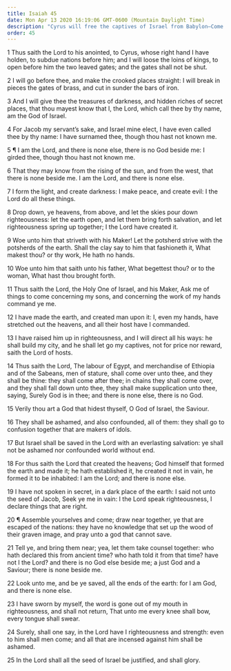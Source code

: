 ```yaml
---
title: Isaiah 45
date: Mon Apr 13 2020 16:19:06 GMT-0600 (Mountain Daylight Time)
description: "Cyrus will free the captives of Israel from Babylon—Come unto Jehovah (Christ) and be saved—To Him every knee will bow and every tongue will take an oath."
order: 45
---
```


1 Thus saith the Lord to his anointed, to Cyrus, whose right hand I have holden, to subdue nations before him; and I will loose the loins of kings, to open before him the two leaved gates; and the gates shall not be shut.

2 I will go before thee, and make the crooked places straight: I will break in pieces the gates of brass, and cut in sunder the bars of iron.

3 And I will give thee the treasures of darkness, and hidden riches of secret places, that thou mayest know that I, the Lord, which call thee by thy name, am the God of Israel.

4 For Jacob my servant’s sake, and Israel mine elect, I have even called thee by thy name: I have surnamed thee, though thou hast not known me.

5 ¶ I am the Lord, and there is none else, there is no God beside me: I girded thee, though thou hast not known me.

6 That they may know from the rising of the sun, and from the west, that there is none beside me. I am the Lord, and there is none else.

7 I form the light, and create darkness: I make peace, and create evil: I the Lord do all these things.

8 Drop down, ye heavens, from above, and let the skies pour down righteousness: let the earth open, and let them bring forth salvation, and let righteousness spring up together; I the Lord have created it.

9 Woe unto him that striveth with his Maker! Let the potsherd strive with the potsherds of the earth. Shall the clay say to him that fashioneth it, What makest thou? or thy work, He hath no hands.

10 Woe unto him that saith unto his father, What begettest thou? or to the woman, What hast thou brought forth.

11 Thus saith the Lord, the Holy One of Israel, and his Maker, Ask me of things to come concerning my sons, and concerning the work of my hands command ye me.

12 I have made the earth, and created man upon it: I, even my hands, have stretched out the heavens, and all their host have I commanded.

13 I have raised him up in righteousness, and I will direct all his ways: he shall build my city, and he shall let go my captives, not for price nor reward, saith the Lord of hosts.

14 Thus saith the Lord, The labour of Egypt, and merchandise of Ethiopia and of the Sabeans, men of stature, shall come over unto thee, and they shall be thine: they shall come after thee; in chains they shall come over, and they shall fall down unto thee, they shall make supplication unto thee, saying, Surely God is in thee; and there is none else, there is no God.

15 Verily thou art a God that hidest thyself, O God of Israel, the Saviour.

16 They shall be ashamed, and also confounded, all of them: they shall go to confusion together that are makers of idols.

17 But Israel shall be saved in the Lord with an everlasting salvation: ye shall not be ashamed nor confounded world without end.

18 For thus saith the Lord that created the heavens; God himself that formed the earth and made it; he hath established it, he created it not in vain, he formed it to be inhabited: I am the Lord; and there is none else.

19 I have not spoken in secret, in a dark place of the earth: I said not unto the seed of Jacob, Seek ye me in vain: I the Lord speak righteousness, I declare things that are right.

20 ¶ Assemble yourselves and come; draw near together, ye that are escaped of the nations: they have no knowledge that set up the wood of their graven image, and pray unto a god that cannot save.

21 Tell ye, and bring them near; yea, let them take counsel together: who hath declared this from ancient time? who hath told it from that time? have not I the Lord? and there is no God else beside me; a just God and a Saviour; there is none beside me.

22 Look unto me, and be ye saved, all the ends of the earth: for I am God, and there is none else.

23 I have sworn by myself, the word is gone out of my mouth in righteousness, and shall not return, That unto me every knee shall bow, every tongue shall swear.

24 Surely, shall one say, in the Lord have I righteousness and strength: even to him shall men come; and all that are incensed against him shall be ashamed.

25 In the Lord shall all the seed of Israel be justified, and shall glory.
